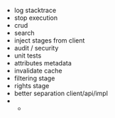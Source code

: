  - log stacktrace
 - stop execution
 - crud
 - search
 - inject stages from client
 - audit / security
 - unit tests
 - attributes metadata
 - invalidate cache
 - filtering stage
 - rights stage
 - better separation client/api/impl
 - *
